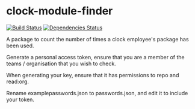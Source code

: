 # clock-module-finder

[![Build Status](https://img.shields.io/travis/clocklimited/clock-module-finder/master.svg?style=flat-square)](https://travis-ci.org/clocklimited/clock-module-finder)
[![Dependencies Status](https://img.shields.io/david/clocklimited/clock-module-finder.svg)](https://david-dm.org/clocklimited/clock-module-finder)

A package to count the number of times a clock employee's package has been used.

Generate a personal access token, ensure that you are a member of the teams / organisation that you wish to check.

When generating your key, ensure that it has permissions to repo and read:org.

Rename examplepasswords.json to passwords.json, and edit it to include your token.
